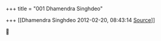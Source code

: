 +++
title = "001 Dhamendra Singhdeo"

+++
[[Dhamendra Singhdeo	2012-02-20, 08:43:14 [Source](https://groups.google.com/g/bvparishat/c/XF8N-Zzf75g)]]





